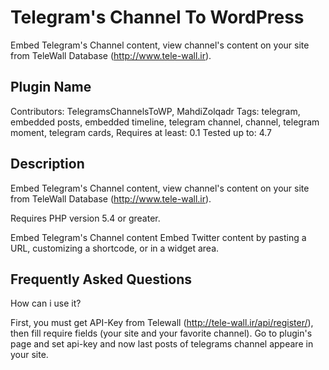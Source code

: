 # Telegram's Channel To WordPress
Embed Telegram's Channel content, view channel's content on your site from TeleWall Database (http://www.tele-wall.ir).


## Plugin Name


Contributors: TelegramsChannelsToWP, MahdiZolqadr
Tags: telegram, embedded posts, embedded timeline, telegram channel, channel, telegram moment, telegram cards,
Requires at least: 0.1
Tested up to: 4.7

## Description

  Embed Telegram's Channel content, view channel's content on your site from TeleWall Database (http://www.tele-wall.ir).

  Requires PHP version 5.4 or greater.

  Embed Telegram's Channel content
  Embed Twitter content by pasting a URL, customizing a shortcode, or in a widget area.

## Frequently Asked Questions

  How can i use it?

  First, you must get API-Key from Telewall (http://tele-wall.ir/api/register/), then fill require fields (your site and your favorite channel). 
Go to plugin's page and set api-key and now last posts of telegrams channel appeare in your site.
